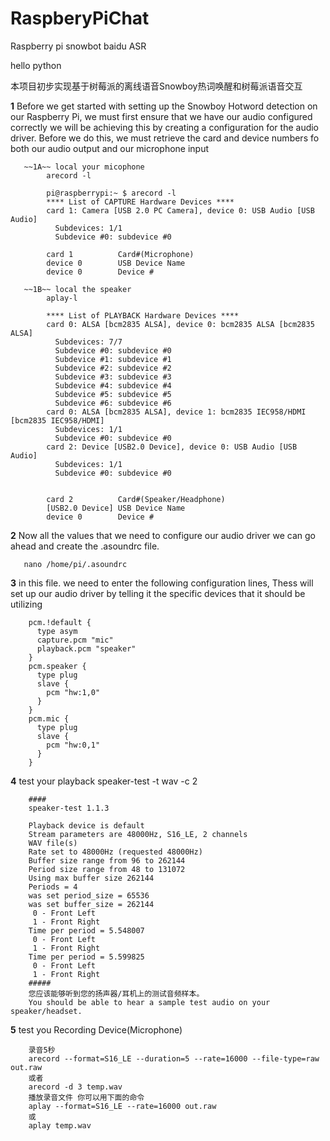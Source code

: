 # RaspberyPiChat
Raspberry pi snowbot baidu ASR

hello python

本项目初步实现基于树莓派的离线语音Snowboy热词唤醒和树莓派语音交互


**1**  Before we get started with setting up the Snowboy Hotword detection on our Raspberry Pi, we
       must first ensure that we have our audio configured correctly
       we will be achieving this by creating a configuration for the audio driver. Before we do this,
       we must retrieve the card and device numbers fo both our audio output and our microphone input
      
       ~~1A~~ local your micophone
            arecord -l
            
            pi@raspberrypi:~ $ arecord -l
            **** List of CAPTURE Hardware Devices ****
            card 1: Camera [USB 2.0 PC Camera], device 0: USB Audio [USB Audio]
              Subdevices: 1/1
              Subdevice #0: subdevice #0
              
            card 1          Card#(Microphone)
            device 0        USB Device Name
            device 0        Device #
            
       ~~1B~~ local the speaker
            aplay-l
           
            **** List of PLAYBACK Hardware Devices ****
            card 0: ALSA [bcm2835 ALSA], device 0: bcm2835 ALSA [bcm2835 ALSA]
              Subdevices: 7/7
              Subdevice #0: subdevice #0
              Subdevice #1: subdevice #1
              Subdevice #2: subdevice #2
              Subdevice #3: subdevice #3
              Subdevice #4: subdevice #4
              Subdevice #5: subdevice #5
              Subdevice #6: subdevice #6
            card 0: ALSA [bcm2835 ALSA], device 1: bcm2835 IEC958/HDMI [bcm2835 IEC958/HDMI]
              Subdevices: 1/1
              Subdevice #0: subdevice #0
            card 2: Device [USB2.0 Device], device 0: USB Audio [USB Audio]
              Subdevices: 1/1
              Subdevice #0: subdevice #0
              
              
            card 2          Card#(Speaker/Headphone)
            [USB2.0 Device] USB Device Name
            device 0        Device #
      
**2**  Now all the values that we need to configure our audio driver we can 
       go ahead and create the .asoundrc file.
       
       nano /home/pi/.asoundrc
       
       
**3**  in this file. we need to enter the following configuration lines, Thess will set up our audio driver
        by telling it the specific devices that it should be utilizing
        
        pcm.!default {
          type asym
          capture.pcm "mic"
          playback.pcm "speaker"
        }
        pcm.speaker {
          type plug
          slave {
            pcm "hw:1,0"
          }
        }
        pcm.mic {
          type plug
          slave {
            pcm "hw:0,1"
          }
        }          

**4**   test your playback
        speaker-test -t wav -c 2
        
        ####
        speaker-test 1.1.3

        Playback device is default
        Stream parameters are 48000Hz, S16_LE, 2 channels
        WAV file(s)
        Rate set to 48000Hz (requested 48000Hz)
        Buffer size range from 96 to 262144
        Period size range from 48 to 131072
        Using max buffer size 262144
        Periods = 4
        was set period_size = 65536
        was set buffer_size = 262144
         0 - Front Left
         1 - Front Right
        Time per period = 5.548007
         0 - Front Left
         1 - Front Right
        Time per period = 5.599825
         0 - Front Left
         1 - Front Right
        #####
        您应该能够听到您的扬声器/耳机上的测试音频样本。
        You should be able to hear a sample test audio on your speaker/headset.
        
**5**   test you Recording Device(Microphone)

        录音5秒
        arecord --format=S16_LE --duration=5 --rate=16000 --file-type=raw out.raw
        或者
        arecord -d 3 temp.wav
        播放录音文件 你可以用下面的命令
        aplay --format=S16_LE --rate=16000 out.raw
        或
        aplay temp.wav 
        
   